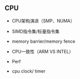 ## CPU

* CPU架构演进（SMP、NUMA）

* SIMD指令集/标量指令集

* memory barrier/memory fence
* CPU一致性（ARM VS INTEL）
* Perf
* cpu clock/ timer